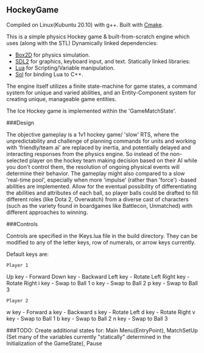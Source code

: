 
## HockeyGame

Compiled on Linux(Kubuntu 20.10) with g++.  Built with [Cmake](https://cmake.org).

This is a simple physics Hockey game & built-from-scratch engine which uses (along with the STL)
    Dynamically linked dependencies:
 - [Box2D](https://box2d.org) for physics simulation.  
 - [SDL2](https://www.libsdl.org/) for graphics, keyboard input, and text.
    Statically linked libraries:
 - [Lua](https://www.lua.org) for Scripting/Variable manipulation.
 - [Sol](https://www.github.com/ThePhD/sol2) for binding Lua to C++.

The engine itself utilizes a finite state-machine for game states, a command system for unique and varied abilities, and an Entity-Component system for creating unique, manageable game entities.

The Ice Hockey game is implemented within the 'GameMatchState'. 

###Design

The objective gameplay is a 1v1 hockey game/ 'slow' RTS, where the unpredictability and challenge of planning commands for units and working with 'friendly/team ai' 
are replaced by inertia, and potentially delayed and interacting responses from the physics engine. So instead of the non-selected player on the hockey team making decision
based on their AI while you don't control them, the resolution of ongoing physical events will determine their behavior.  The gameplay might also compared to a slow 'real-time pool',
especially when more 'impulse' (rather than 'force') -based abilities are implemented.  Allow for the eventual possibility of differentiating the abilities and attributes of
each ball, so player balls could be drafted to fill different roles (like Dota 2, Overwatch) from a diverse cast of characters (such as the variety found in boardgames like
Battlecon, Unmatched) with different approaches to winning.

###Controls 

Controls are specified in the lKeys.lua file in the build directory. They can be modified to any of the letter keys, row of numerals, or arrow keys currently.

Default keys are:

    Player 1
Up key       - Forward
Down key     - Backward
Left key     - Rotate Left
Right key    - Rotate Right
i key        - Swap to Ball 1
o key        - Swap to Ball 2
p key        - Swap to Ball 3

    Player 2
w key        - Forward
a key        - Backward
s key        - Rotate Left
d key        - Rotate Right
v key        - Swap to Ball 1
b key        - Swap to Ball 2
n key        - Swap to Ball 3


###TODO:
    Create additional states for: Main Menu(EntryPoint),
                                  MatchSetUp (Set many of the variables currently "statically" determined in the Initialization of the GameState),
                                  Pause


